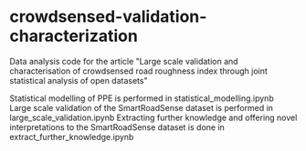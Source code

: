 # crowdsensed-validation-characterization
Data analysis code for the article "Large scale validation and characterisation of crowdsensed road roughness index through joint statistical analysis of open datasets"

Statistical modelling of PPE is performed in statistical_modelling.ipynb 
Large scale validation of the SmartRoadSense dataset is performed in large_scale_validation.ipynb
Extracting further knowledge and offering novel interpretations to the SmartRoadSense dataset is done in extract_further_knowledge.ipynb
